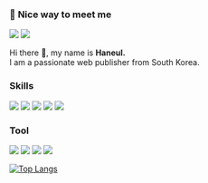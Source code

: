 ### 🤞 **Nice way to meet me**

<img src="https://img.shields.io/badge/skyyyy8908@gmail.com-EA4335?style=flat-square&logo=gmail&logoColor=white"/> <img src="https://img.shields.io/badge/skyyyy8908-E4405F?style=flat-square&logo=instagram&logoColor=white"/> 


Hi there 👋, my name is **Haneul.**  
I am a passionate web publisher from South Korea.

### **Skills**  

<img src="https://img.shields.io/badge/HTML5-E34F26?style=flat-square&logo=html5&logoColor=white"/>  <img src="https://img.shields.io/badge/CSS3-1572B6?style=flat-square&logo=css3&logoColor=white"/>  <img src="https://img.shields.io/badge/SASS-CC6699?style=flat-square&logo=sass&logoColor=white"/>  <img src="https://img.shields.io/badge/JS-F7DF1E?style=flat-square&logo=javascript&logoColor=black"/>  <img src="https://img.shields.io/badge/vue.js-4FC08D?style=flat-square&logo=vuedotjs&logoColor=white"/>

### **Tool**  

<img src="https://img.shields.io/badge/github-181717?style=flat-square&logo=github&logoColor=white">  <img src="https://img.shields.io/badge/VS Code-007ACC?style=flat-square&logo=visualstudiocode&logoColor=white">  <img src="https://img.shields.io/badge/Ps-31A8FF?style=flat-square&logo=adobephotoshop&logoColor=white">  <img src="https://img.shields.io/badge/IA-FF9A00?style=flat-square&logo=adobeillustrator&logoColor=white">  


[![Top Langs](https://github-readme-stats.vercel.app/api/top-langs/?username=psky95&layout=compact)](https://github.com/psky95/github-readme-stats)


